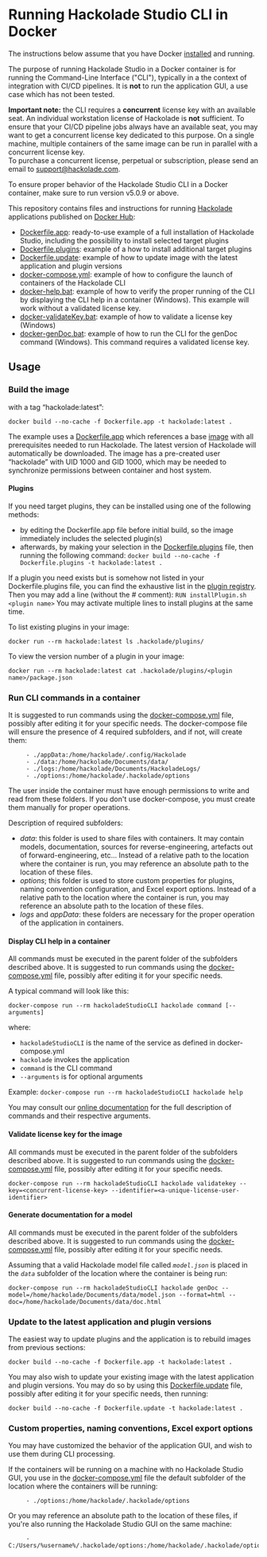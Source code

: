 # Running Hackolade Studio CLI in Docker 

The instructions below assume that you have Docker [installed](https://www.docker.com/get-started) and running.

The purpose of running Hackolade Studio in a Docker container is for running the Command-Line Interface ("CLI"), typically in a the context of integration with CI/CD pipelines.  It is **not** to run the application GUI, a use case which has not been tested.

**Important note:**  the CLI requires a **concurrent** license key with an available seat.  An individual workstation license of Hackolade is **not** sufficient.  To ensure that your CI/CD pipeline jobs always have an available seat, you may want to get a concurrent license key dedicated to this purpose.  On a single machine, multiple containers of the same image can be run in parallel with a concurrent license key.  
To purchase a concurrent license, perpetual or subscription, please send an email to support@hackolade.com. 

To ensure proper behavior of the Hackolade Studio CLI in a Docker container, make sure to run version v5.0.9 or above.



This repository contains files and instructions for running [Hackolade](https://hackolade.com) applications published on [Docker Hub](https://hub.docker.com/r/hackolade/studio):

- [Dockerfile.app](Dockerfile.app): ready-to-use example of a full installation of Hackolade Studio, including the possibility to install selected target plugins
- [Dockerfile.plugins](Dockerfile.plugins): example of a how to install additional target plugins
- [Dockerfile.update](Dockerfile.update): example of how to update image with the latest application and plugin versions
- [docker-compose.yml](docker-compose.yml): example of how to configure the launch of containers of the Hackolade CLI
- [docker-help.bat](docker-help.bat): example of how to verify the proper running of the CLI by displaying the CLI help in a container (Windows).  This example will work without a validated license key.
- [docker-validateKey.bat](docker-validateKey.bat): example of how to validate a license key (Windows)
- [docker-genDoc.bat](docker-genDoc.bat): example of how to run the CLI for the genDoc command (Windows).  This command requires a validated license key.



## Usage

### Build the image

with a tag “hackolade:latest”:

`docker build --no-cache -f Dockerfile.app -t hackolade:latest .`

The example uses a [Dockerfile.app](Dockerfile.app) which references a base [image](https://hub.docker.com/repository/docker/hackolade/studio) with all prerequisites needed to run Hackolade.  The latest version of Hackolade will automatically be downloaded.  The image has a pre-created user “hackolade” with UID 1000 and GID 1000, which may be needed to synchronize permissions between container and host system.  



#### Plugins

If you need target plugins, they can be installed using one of the following methods:

- by editing the Dockerfile.app file before initial build, so the image immediately includes the selected plugin(s)
- afterwards, by making your selection in the [Dockerfile.plugins](Dockerfile.plugins) file, then running the following command:
  `docker build --no-cache -f Dockerfile.plugins -t hackolade:latest .`

If a plugin you need exists but is somehow not listed in your Dockerfile.plugins file, you can find the exhaustive list in the [plugin registry](https://github.com/hackolade/plugins/blob/master/pluginRegistry.json).  Then you may add a line (without the # comment): `RUN installPlugin.sh <plugin name>` You may activate multiple lines to install plugins at the same time.



To list existing plugins in your image:

`docker run --rm hackolade:latest ls .hackolade/plugins/`

To view the version number of a plugin in your image:

`docker run --rm hackolade:latest cat .hackolade/plugins/<plugin name>/package.json`



### Run CLI commands in a container

It is suggested to run commands using the [docker-compose.yml](Dockerfile.app) file, possibly after editing it for your specific needs.  The docker-compose file will ensure the presence of 4 required subfolders, and if not, will create them:

         - ./appData:/home/hackolade/.config/Hackolade
         - ./data:/home/hackolade/Documents/data/
         - ./logs:/home/hackolade/Documents/HackoladeLogs/
         - ./options:/home/hackolade/.hackolade/options

The user inside the container must have enough permissions to write and read from these folders.   If you don't use docker-compose, you must create them manually for proper operations.

Description of required subfolders:

- *data*: this folder is used to share files with containers.  It may contain models, documentation, sources for reverse-engineering, artefacts out of forward-engineering, etc...  Instead of a relative path to the location where the container is run, you may reference an absolute path to the location of these files.
- *options*; this folder is used to store custom properties for plugins, naming convention configuration, and Excel export options.  Instead of a relative path to the location where the container is run, you may reference an absolute path to the location of these files.
- *logs* and *appData*: these folders are necessary for the proper operation of the application in containers.



#### Display CLI help in a container

All commands must be executed in the parent folder of the subfolders described above.  It is suggested to run commands using the [docker-compose.yml](docker-compose.yml) file, possibly after editing it for your specific needs. 

A typical command will look like this:

`docker-compose run --rm hackoladeStudioCLI hackolade command [--arguments]`

where:

- `hackoladeStudioCLI` is the name of the service as defined in docker-compose.yml
- `hackolade` invokes the application
- `command` is the CLI command
- `--arguments` is for optional arguments

Example: `docker-compose run --rm hackoladeStudioCLI hackolade help`

You may consult our [online documentation](https://hackolade.com/help/CommandLineInterface.html) for the full description of commands and their respective arguments.



#### Validate license key for the image

All commands must be executed in the parent folder of the subfolders described above.  It is suggested to run commands using the [docker-compose.yml](Dockerfile.app) file, possibly after editing it for your specific needs. 

`docker-compose run --rm hackoladeStudioCLI hackolade validatekey --key=<concurrent-license-key> --identifier=<a-unique-license-user-identifier>`



#### Generate documentation for a model

All commands must be executed in the parent folder of the subfolders described above.  It is suggested to run commands using the [docker-compose.yml](docker-compose.yml) file, possibly after editing it for your specific needs. 

Assuming that a valid Hackolade model file called *`model.json`* is placed in the *`data`* subfolder of the location where the container is being run:

`docker-compose run --rm hackoladeStudioCLI hackolade genDoc --model=/home/hackolade/Documents/data/model.json --format=html --doc=/home/hackolade/Documents/data/doc.html`



### Update to the latest application and plugin versions

The easiest way to update plugins and the application is to rebuild images from previous sections:

`docker build --no-cache -f Dockerfile.app -t hackolade:latest .`

You may also wish to update your existing image with the latest application and plugin versions.  You may do so by using this [Dockerfile.update](Dockerfile.update) file, possibly after editing it for your specific needs, then running:

`docker build --no-cache -f Dockerfile.update -t hackolade:latest .`



### Custom properties, naming conventions, Excel export options

You may have customized the behavior of the application GUI, and wish to use them during CLI processing.  

If the containers will be running on a machine with no Hackolade Studio GUI, you use in the [docker-compose.yml](docker-compose.yml) file the default subfolder of the location where the containers will be running:

         - ./options:/home/hackolade/.hackolade/options

Or you may reference an absolute path to the location of these files, if you're also running the Hackolade Studio GUI on the same machine:

```Windows
     - C:/Users/%username%/.hackolade/options:/home/hackolade/.hackolade/options
```

